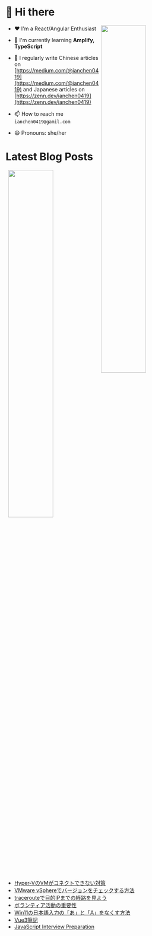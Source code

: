 # 👋 Hi there

<p><img align="right" width="49%" src="https://github-readme-stats.vercel.app/api/top-langs?username=ianchen0419&show_icons=true&locale=en&layout=compact&count_private=false"/></p>


- ❤️ I'm a React/Angular Enthusiast

- 🌱 I'm currently learning **Amplify, TypeScript**

- 📝 I regularly write Chinese articles on [https://medium.com/@ianchen0419](https://medium.com/@ianchen0419) and Japanese articles on [https://zenn.dev/ianchen0419](https://zenn.dev/ianchen0419)

- 📫 How to reach me `ianchen0419@gamil.com`

- 😄 Pronouns: she/her 

# Latest Blog Posts

<p><img align="right" width="49%" src="https://github-readme-stats.vercel.app/api?username=ianchen0419&show_icons=true"/></p>

<!-- BLOG-POST-LIST:START -->
- [Hyper-VのVMがコネクトできない対策](https://zenn.dev/ianchen0419/articles/15ac40b1788aca)
- [VMware vSphereでバージョンをチェックする方法](https://zenn.dev/ianchen0419/articles/da7bed7b0f47fc)
- [tracerouteで目的IPまでの経路を見よう](https://zenn.dev/ianchen0419/articles/5553477a891fb0)
- [ボランティア活動の重要性](https://zenn.dev/ianchen0419/articles/b550b96cbe47a6)
- [Win11の日本語入力の「あ」と「A」をなくす方法](https://zenn.dev/ianchen0419/articles/e9ebba0ebdf0c8)
- [Vue3筆記](https://zenn.dev/ianchen0419/books/ba055f11e890a4)
- [JavaScript Interview Preparation](https://zenn.dev/ianchen0419/books/2d26cdfbac59c7)
<!-- BLOG-POST-LIST:END -->
